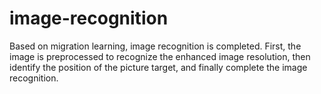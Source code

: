 # image-recognition
Based on migration learning, image recognition is completed. First, the image is preprocessed to recognize the enhanced image resolution, then identify the position of the picture target, and finally complete the image recognition.
